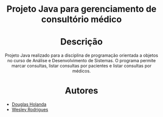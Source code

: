 <h1 align="center" width="100%"> Projeto Java para gerenciamento de consultório médico </h1>

<h1 align="center"> Descrição </h1>

<p align="center">
  Projeto Java realizado para a disciplina de programação orientada a objetos no curso de Análise e Desenvolvimento de Sistemas. O programa permite marcar consultas, listar consultas por pacientes e listar consultas por médicos.
</p>

<h1 align="center"> Autores </h1>

<p align="center">

  * [Douglas Holanda](https://github.com/Doug16Yanc)
  * [Wesley Rodrigues](https://github.com/Wesley00s)
    
</p>
